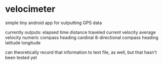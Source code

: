 velocimeter
===========

simple tiny android app for outputting GPS data


currently outputs:
elapsed time
distance traveled
current velocity
average velocity
numeric compass heading
cardinal 8-directional compass heading
latitude
longitude

can theoretically record that information to text file, as well, but that hasn't been tested yet

